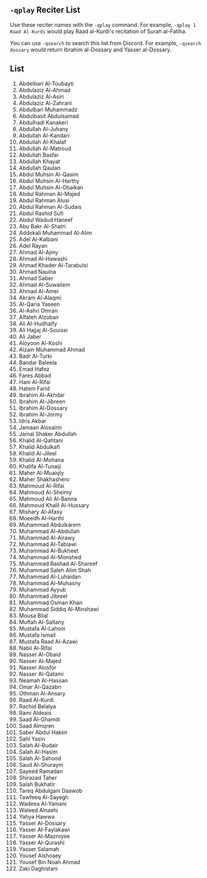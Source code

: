 
## `-qplay` Reciter List 
Use these reciter names with the `-qplay` command. For example, `-qplay 1 Raad Al-Kurdi` would play Raad al-Kurdi's recitation of Surah al-Fatiha.

You can use `-qsearch` to search this list from Discord. For example, `-qsearch dossary` would return Ibrahim al-Dossary and Yasser al-Dossary.

## List
1.  Abdelbari Al-Toubayti
2. Abdulaziz Al-Ahmad
3. Abdulaziz Al-Asiri
4. Abdulaziz Al-Zahrani
5. Abdulbari Muhammadz
6. Abdulbasit Abdulsamad
7. Abdulhadi Kanakeri
8. Abdullah Al-Juhany
9. Abdullah Al-Kandari
10. Abdullah Al-Khalaf
11. Abdullah Al-Matroud
12. Abdullah Basfar
13. Abdullah Khayat
14. Abdullah Qaulan
15. Abdul Muhsin Al-Qasim
16. Abdul Muhsin Al-Harthy
17. Abdul Muhsin Al-Obaikan
18. Abdul Rahman Al-Majed
19. Abdul Rahman Alusi
20. Abdul Rahman Al-Sudais
21. Abdul Rashid Sufi
22. Abdul Wadud Haneef
23. Abu Bakr Al-Shatri
24. Addokali Muhammad Al-Alim
25. Adel Al-Kalbani
26. Adel Rayan
27. Ahmad Al-Ajmy
28. Ahmad Al-Hawashi
29. Ahmad Khader Al-Tarabulsi
30. Ahmad Nauina
31. Ahmad Saber
32. Ahmad Al-Suwailem
33. Ahmad Al-Amer
34. Akram Al-Alaqmi
35. Al-Qaria Yaseen
36. Al-Ashri Omran
37. Alfateh Alzubair
38. Ali Al-Hudhaify
39. Ali Hajjaj Al-Souissi
40. Ali Jaber
41. Aloyoon Al-Koshi
42. Alzain Muhammad Ahmad
43. Badr Al-Turki
44. Bandar Baleela
45. Emad Hafez
46. Fares Abbad
47. Hani Al-Rifai
48. Hatem Farid
49. Ibrahim Al-Akhdar
50. Ibrahim Al-Jibreen
51. Ibrahim Al-Dossary
52. Ibrahim Al-Jormy
53. Idris Akbar
54. Jamaan Alosaimi
55. Jamal Shaker Abdullah
56. Khalid Al-Qahtani
57. Khalid Abdulkafi
58. Khalid Al-Jileel
59. Khalid Al-Mohana
60. Khalifa Al-Tunaiji
61. Maher Al-Muaiqly
62. Maher Shakhashero
63. Mahmoud Al-Rifai
64. Mahmoud Al-Sheimy
65. Mahmoud Ali Al-Banna
66. Mahmoud Khalil Al-Hussary
67. Mishary Al-Afasy
68. Moeedh Al-Harthi
69. Muhammad Abdulkarem
70. Muhammad Al-Abdullah
71. Muhammad Al-Airawy
72. Muhammad Al-Tablawi
73. Muhammad Al-Bukheet
74. Muhammad Al-Monshed
75. Muhammad Rashad Al-Shareef
76. Muhammad Saleh Alim Shah
77. Muhammad Al-Luhaidan
78. Muhammad Al-Muhasny
79. Muhammad Ayyub
80. Muhammad Jibreel
81. Muhammad Osman Khan
82. Muhammad Siddiq Al-Minshawi
83. Mousa Bilal
84. Muftah Al-Saltany
85. Mustafa Al-Lahoni
86. Mustafa Ismail
87. Mustafa Raad Al-Azawi
88. Nabil Al-Rifai
89. Nasser Al-Obaid
90. Nasser Al-Majed
91. Nasser Alosfor
92. Nasser Al-Qatami
93. Neamah Al-Hassan
94. Omar Al-Qazabri
95. Othman Al-Ansary
96. Raad Al-Kurdi
97. Rachid Belalya
98. Rami Aldeais
99. Saad Al-Ghamdi
100. Saad Almqren
101. Saber Abdul Hakim
102. Sahl Yasin
103. Salah Al-Budair
104. Salah Al-Hasim
105. Salah Al-Sahood
106. Saud Al-Shuraym
107. Sayeed Ramadan
108. Shirazad Taher
109. Salah Bukhatir
110. Tareq Abdulgani Daawob
111. Tawfeeq Al-Sayegh
112. Wadeea Al-Yamani
113. Waleed Alnaehi
114. Yahya Hawwa
115. Yasser Al-Dossary
116. Yasser Al-Faylakawi
117. Yasser Al-Mazroyee
118. Yasser Al-Qurashi
119. Yasser Salamah
120. Yousef Alshoaey
121. Yousef Bin Noah Ahmad
122. Zaki Daghistani
